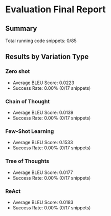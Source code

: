 # Evaluation Final Report

## Summary
Total running code snippets: 0/85

## Results by Variation Type

### Zero shot
- Average BLEU Score: 0.0223
- Success Rate: 0.00% (0/17 snippets)

### Chain of Thought
- Average BLEU Score: 0.0139
- Success Rate: 0.00% (0/17 snippets)

### Few-Shot Learning
- Average BLEU Score: 0.1533
- Success Rate: 0.00% (0/17 snippets)

### Tree of Thoughts
- Average BLEU Score: 0.0177
- Success Rate: 0.00% (0/17 snippets)

### ReAct
- Average BLEU Score: 0.0183
- Success Rate: 0.00% (0/17 snippets)

